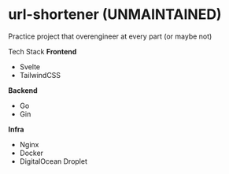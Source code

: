 # url-shortener (UNMAINTAINED)

Practice project that overengineer at every part (or maybe not)

Tech Stack
**Frontend**
- Svelte
- TailwindCSS

**Backend**
- Go
- Gin

**Infra**
- Nginx
- Docker
- DigitalOcean Droplet
